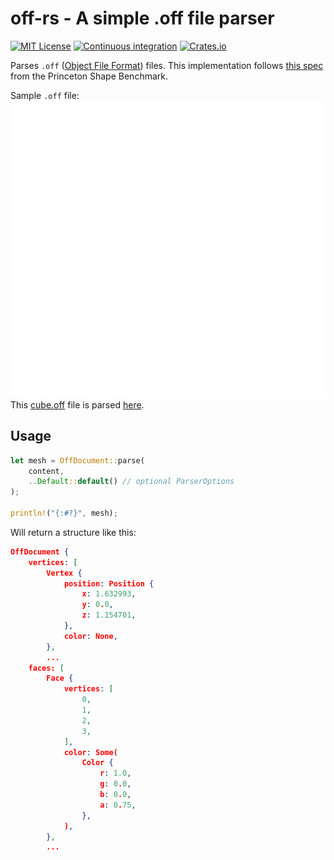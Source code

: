 # off-rs - A simple .off file parser

[![MIT License](https://img.shields.io/badge/License-MIT-blue?style=for-the-badge)](https://choosealicense.com/licenses/mit/) [![Continuous integration](https://img.shields.io/github/workflow/status/michidk/off-rs/Continuous%20Integration?style=for-the-badge)](https://github.com/michidk/off-rs/actions) [![Crates.io](https://img.shields.io/crates/v/off-rs?style=for-the-badge)](https://crates.io/crates/spirv-layout)

Parses `.off` ([Object File Format](https://en.wikipedia.org/wiki/OFF_(file_format))) files.
This implementation follows [this spec](https://people.sc.fsu.edu/~jburkardt/data/off/off.html) from the Princeton Shape Benchmark.

Sample `.off` file:
![sample cube file](.github/images/off.svg)
This [cube.off](examples/cube.off) file is parsed [here](examples/cube.rs).

## Usage

```rust
let mesh = OffDocument::parse(
    content,
    ..Default::default() // optional ParserOptions
);

println!("{:#?}", mesh);
```

Will return a structure like this:
```json
OffDocument {
    vertices: [
        Vertex {
            position: Position {
                x: 1.632993,
                y: 0.0,
                z: 1.154701,
            },
            color: None,
        },
        ...
    faces: [
        Face {
            vertices: [
                0,
                1,
                2,
                3,
            ],
            color: Some(
                Color {
                    r: 1.0,
                    g: 0.0,
                    b: 0.0,
                    a: 0.75,
                },
            ),
        },
        ...
```
